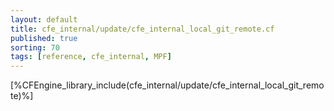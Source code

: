 ```yaml
---
layout: default
title: cfe_internal/update/cfe_internal_local_git_remote.cf
published: true
sorting: 70
tags: [reference, cfe_internal, MPF]
---
```


[%CFEngine_library_include(cfe_internal/update/cfe_internal_local_git_remote)%]
